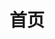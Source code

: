 ---
home: true
icon: home
title: 首页
heroImage: /logo.png
heroImageDark: /logoDark.png
actions:
  - text: 开始游玩
    link: /play-guide/
    type: primary
  - text: 部署服务器
    link: /dev/
    type: secondary

highlights:

  - header: 全平台服务器
    description: 可以在全平台游玩的服务器！随时随地，想玩就玩！
    image: /mc_icons/promo_chicken.png
    features:
      - title: 基岩版服务器
        icon: server
        details: 服务器基于官方BDS开发，支持在Android、iOS、Windows等可下载Minecraft Bedrock(我的世界基岩版)平台游玩
        link: /play-guide/

      - title: 随官方版本更新
        icon: file-code
        details: 得益于基岩版的特性，服务器随官方版本更新而更新，随时为您提供最新的游戏体验
        link: /play-guide/

  - header: 原版生存内容扩展
    description: 我们基于原版生存使用官方Add-ons对玩法进行一定的修改，让你的生存体验更加丰富！
    image: /mc_icons/Scaffolding.png
    bgImageStyle:
      background-repeat: repeat
      background-size: initial
    features:
      - title: 全新挑战
        icon: mound
        details: 在水里可以呼吸，而在空气中会窒息！对于这样的挑战你准备好了吗？
      - title: 生物修改
        icon: fish
        details: 为了匹配扩展之后的游戏内容，我们修改了部分生物的行为
      - title: 圈地系统
        icon: house
        details: 全方位保护你的领地，让你的领地不再受到外界的侵扰
      - title: 交易市场
        icon: store
        details: 为了方便玩家之间的交易，我们提供了交易市场，让你可以更加方便的交易


  - header: Add-ons&&相关组件全部开源
    description: 服务器所开发的Add-ons和相关组件全部开源，你可以根据自己的需求开设一个属于你自己的服务器！
    image: /mc_icons/promo_creeper.png
    features:
      - title: 同步服务器新特性
        icon: file-code
        details: 开源的Add-ons和相关组件会同步服务器的新特性，同时跟随官方版本更新，为你提供最新的游戏体验

      - title: NIAHttpBOT
        icon: server
        details: 基于http实现对文件进行读写操作等操作，赋予了原版script-api更多的能力
        link: /dev/NIAHttpBOT

      - title: 完善的开发文档
        icon: file
        details: 这里有较为完善的开发文档，可以帮助你快速上手了解我们的开源项目如何使用
        link: /dev/

      - title: Add-ons功能分离
        icon: file-lines
        details: Add-ons分为NiaServer-Core和NiaServer-Extra两部分，你可以根据自己的需求选择性的使用


---